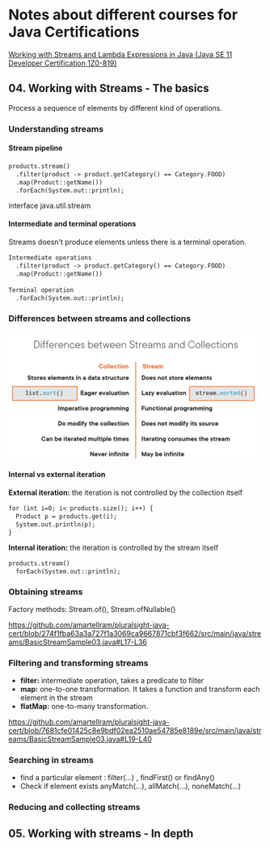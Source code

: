 # Notes about different courses for Java Certifications

[Working with Streams and Lambda Expressions in Java (Java SE 11 Developer Certification 1Z0-819)](https://app.pluralsight.com/library/courses/streams-lambda-expressions-java-se-11-developer-certification-1z0-819/table-of-contents)

## 04. Working with Streams - The basics

Process a sequence of elements by different kind of operations.

### Understanding streams

#### Stream pipeline

```
products.stream()
  .filter(product -> product.getCategory() == Category.FOOD)
  .map(Product::getName())
  .forEach(System.out::println);

```

interface java.util.stream

#### Intermediate and terminal operations

Streams doesn't produce elements unless there is a terminal operation.

```
Intermediate operations
  .filter(product -> product.getCategory() == Category.FOOD)
  .map(Product::getName())

Terminal operation
  .forEach(System.out::println);
```

### Differences between streams and collections

![image.png](assets/image.png)

#### Internal vs external iteration

**External iteration:** the iteration is not controlled by the collection itself

```
for (int i=0; i< products.size(); i++) {
  Product p = products.get(i);
  System.out.println(p);
}
```

**Internal iteration:** the iteration is controlled by the stream itself

```
products.stream()
  forEach(System.out::println);
```

### Obtaining streams

Factory methods: Stream.of(), Stream.ofNullable()

https://github.com/amartellram/pluralsight-java-cert/blob/274f1fba63a3a727f1a3069ca9667871cbf3f662/src/main/java/streams/BasicStreamSample03.java#L17-L36

### Filtering and transforming streams

* **filter:** intermediate operation, takes a predicate to filter
* **map:** one-to-one transformation. It takes a function and transform each element in the stream
* **flatMap:** one-to-many transformation.

https://github.com/amartellram/pluralsight-java-cert/blob/7681cfe01425c8e9bdf02ea2510ae54785e8189e/src/main/java/streams/BasicStreamSample03.java#L19-L40

### Searching in streams


* find a particular element : filter(...) , findFirst() or findAny()
* Check if element exists anyMatch(...), allMatch(...), noneMatch(...)


### Reducing and collecting streams

## 05. Working with streams - In depth
